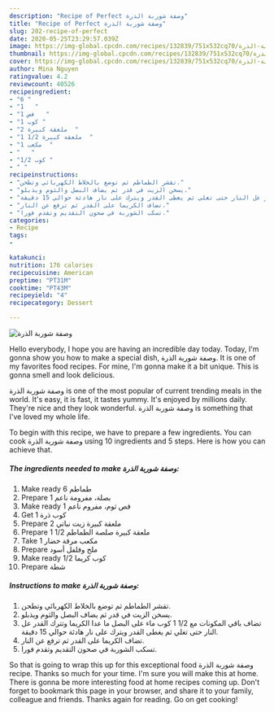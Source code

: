 ```yaml
---
description: "Recipe of Perfect وصفة شوربة الذرة"
title: "Recipe of Perfect وصفة شوربة الذرة"
slug: 202-recipe-of-perfect
date: 2020-05-25T23:29:57.039Z
image: https://img-global.cpcdn.com/recipes/132839/751x532cq70/الصورة-الرئيسية-لوصفةوصفة-شوربة-الذرة.jpg
thumbnail: https://img-global.cpcdn.com/recipes/132839/751x532cq70/الصورة-الرئيسية-لوصفةوصفة-شوربة-الذرة.jpg
cover: https://img-global.cpcdn.com/recipes/132839/751x532cq70/الصورة-الرئيسية-لوصفةوصفة-شوربة-الذرة.jpg
author: Mina Nguyen
ratingvalue: 4.2
reviewcount: 40526
recipeingredient:
- "6 "
- "1   "
- "1 فص   "
- "1 كوب "
- "2 ملعقة كبيرة  "
- "1 1/2 ملعقة كبيرة  "
- "1 مكعب  "
- "   "
- "1/2 كوب "
- " "
recipeinstructions:
- "تقشر الطماطم ثم توضع بالخلاط الكهربائي وتطحن."
- "يسخن الزيت في قدر ثم يضاف البصل والثوم ويذبلو."
- "تضاف باقي المكونات مع 1/2 1 كوب ماء على البصل ما عدا الكريما وتترك القدر عل النار حتى تغلي ثم يغطى القدر ويترك على نار هادئة حوالي 15 دقيقة."
- "تضاف الكريما على القدر ثم ترفع عن النار."
- "تسكب الشوربة في صحون التقديم وتقدم فورا."
categories:
- Recipe
tags:
- 

katakunci:  
nutrition: 176 calories
recipecuisine: American
preptime: "PT31M"
cooktime: "PT43M"
recipeyield: "4"
recipecategory: Dessert

---
```



![وصفة شوربة الذرة](https://img-global.cpcdn.com/recipes/132839/751x532cq70/الصورة-الرئيسية-لوصفةوصفة-شوربة-الذرة.jpg)

Hello everybody, I hope you are having an incredible day today. Today, I'm gonna show you how to make a special dish, وصفة شوربة الذرة. It is one of my favorites food recipes. For mine, I'm gonna make it a bit unique. This is gonna smell and look delicious.

وصفة شوربة الذرة is one of the most popular of current trending meals in the world. It's easy, it is fast, it tastes yummy. It's enjoyed by millions daily. They're nice and they look wonderful. وصفة شوربة الذرة is something that I've loved my whole life.




To begin with this recipe, we have to prepare a few ingredients. You can cook وصفة شوربة الذرة using 10 ingredients and 5 steps. Here is how you can achieve that.

<!--inarticleads1-->

##### The ingredients needed to make وصفة شوربة الذرة:

1. Make ready 6 طماطم
1. Prepare 1 بصلة، مفرومة ناعم
1. Make ready 1 فص ثوم، مفروم ناعم
1. Get 1 كوب ذرة
1. Prepare 2 ملعقة كبيرة زيت نباتي
1. Prepare 1 1/2 ملعقة كبيرة صلصة الطماطم
1. Take 1 مكعب مرقة خضار
1. Prepare  ملح وفلفل أسود
1. Make ready 1/2 كوب كريما
1. Prepare  شطة




<!--inarticleads2-->

##### Instructions to make وصفة شوربة الذرة:

1. تقشر الطماطم ثم توضع بالخلاط الكهربائي وتطحن.
1. يسخن الزيت في قدر ثم يضاف البصل والثوم ويذبلو.
1. تضاف باقي المكونات مع 1/2 1 كوب ماء على البصل ما عدا الكريما وتترك القدر عل النار حتى تغلي ثم يغطى القدر ويترك على نار هادئة حوالي 15 دقيقة.
1. تضاف الكريما على القدر ثم ترفع عن النار.
1. تسكب الشوربة في صحون التقديم وتقدم فورا.




So that is going to wrap this up for this exceptional food وصفة شوربة الذرة recipe. Thanks so much for your time. I'm sure you will make this at home. There is gonna be more interesting food at home recipes coming up. Don't forget to bookmark this page in your browser, and share it to your family, colleague and friends. Thanks again for reading. Go on get cooking!
